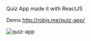 Quiz App made it with ReactJS

Demo http://robjs.me/quiz-app/

![quiz-app](https://user-images.githubusercontent.com/47251170/86846703-3fab7b00-c079-11ea-8119-d258b8ad46e4.png)

